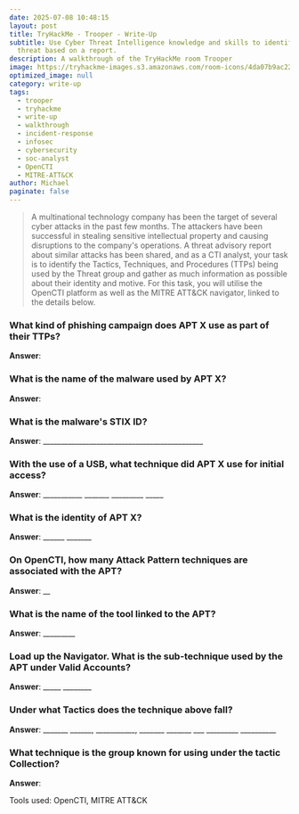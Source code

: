 ```yaml
---
date: 2025-07-08 10:48:15
layout: post
title: TryHackMe - Trooper - Write-Up
subtitle: Use Cyber Threat Intelligence knowledge and skills to identify a
  threat based on a report.
description: A walkthrough of the TryHackMe room Trooper
image: https://tryhackme-images.s3.amazonaws.com/room-icons/4da07b9ac2204d8d95505bb9601527eb.png
optimized_image: null
category: write-up
tags:
  - trooper
  - tryhackme
  - write-up
  - walkthrough
  - incident-response
  - infosec
  - cybersecurity
  - soc-analyst
  - OpenCTI
  - MITRE-ATT&CK
author: Michael
paginate: false
---
```

> A multinational technology company has been the target of several cyber attacks in the past few months. The attackers have been successful in stealing sensitive intellectual property and causing disruptions to the company's operations. A threat advisory report about similar attacks has been shared, and as a CTI analyst, your task is to identify the Tactics, Techniques, and Procedures (TTPs) being used by the Threat group and gather as much information as possible about their identity and motive. For this task, you will utilise the OpenCTI platform as well as the MITRE ATT&CK navigator, linked to the details below. 



### What kind of phishing campaign does APT X use as part of their TTPs?

**Answer**:

### What is the name of the malware used by APT X?

**Answer**:

### What is the malware's STIX ID?

**Answer**: \_\_\_\_\_\_\_\_\_\_\_\_\_\_\_\_\_\_\_\_\_\_\_\_\_\_\_\_\_\_\_\_\_\_\_\_\_\_\_\_\_\_\_\__

### With the use of a USB, what technique did APT X use for initial access?

**Answer**: \_\_\_\_\_\_\_\_\_\__ \_\_\_\_\_\_\_ \_\_\_\_\_\_\_\_\_ \_\____

### What is the identity of APT X? 

**Answer**: \_\_\_\_\_\_ \_\_\_\_\_\__

### On OpenCTI, how many Attack Pattern techniques are associated with the APT?

**Answer**: __

### What is the name of the tool linked to the APT?

**Answer**: \_\_\_\_\_\_\_\__

### Load up the Navigator. What is the sub-technique used by the APT under Valid Accounts?

**Answer**: \_\_\_\_\_ \_\_\_\_\____

### Under what Tactics does the technique above fall?

**Answer**: \_\_\_\_\_\__ \_\_\_\_\_\_, \_\_\_\_\_\_\_\_\_\_\_,  \_\_\_\_\_\_\_ \_\_\_\_\_\__ \_\_\_ \_\_\_\_\_\_\_\_\_ \_\_\_\_\_\_\_\_\_\_

### What technique is the group known for using under the tactic Collection?

**Answer**:



Tools used: OpenCTI, MITRE ATT&CK